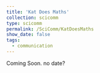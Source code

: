 ```yaml
---
title: 'Kat Does Maths'
collection: scicomm
type: scicomm
permalink: /SciComm/KatDoesMaths
show_date: false
tags:
  - communication
---
```


 Coming Soon. no date?